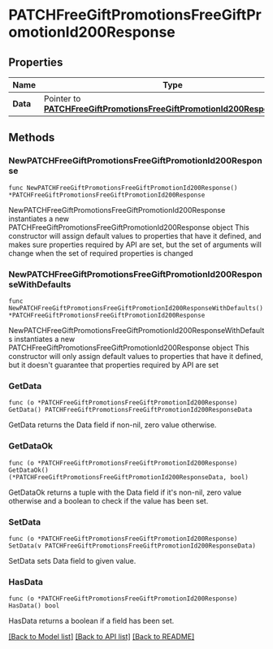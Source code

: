 # PATCHFreeGiftPromotionsFreeGiftPromotionId200Response

## Properties

Name | Type | Description | Notes
------------ | ------------- | ------------- | -------------
**Data** | Pointer to [**PATCHFreeGiftPromotionsFreeGiftPromotionId200ResponseData**](PATCHFreeGiftPromotionsFreeGiftPromotionId200ResponseData.md) |  | [optional] 

## Methods

### NewPATCHFreeGiftPromotionsFreeGiftPromotionId200Response

`func NewPATCHFreeGiftPromotionsFreeGiftPromotionId200Response() *PATCHFreeGiftPromotionsFreeGiftPromotionId200Response`

NewPATCHFreeGiftPromotionsFreeGiftPromotionId200Response instantiates a new PATCHFreeGiftPromotionsFreeGiftPromotionId200Response object
This constructor will assign default values to properties that have it defined,
and makes sure properties required by API are set, but the set of arguments
will change when the set of required properties is changed

### NewPATCHFreeGiftPromotionsFreeGiftPromotionId200ResponseWithDefaults

`func NewPATCHFreeGiftPromotionsFreeGiftPromotionId200ResponseWithDefaults() *PATCHFreeGiftPromotionsFreeGiftPromotionId200Response`

NewPATCHFreeGiftPromotionsFreeGiftPromotionId200ResponseWithDefaults instantiates a new PATCHFreeGiftPromotionsFreeGiftPromotionId200Response object
This constructor will only assign default values to properties that have it defined,
but it doesn't guarantee that properties required by API are set

### GetData

`func (o *PATCHFreeGiftPromotionsFreeGiftPromotionId200Response) GetData() PATCHFreeGiftPromotionsFreeGiftPromotionId200ResponseData`

GetData returns the Data field if non-nil, zero value otherwise.

### GetDataOk

`func (o *PATCHFreeGiftPromotionsFreeGiftPromotionId200Response) GetDataOk() (*PATCHFreeGiftPromotionsFreeGiftPromotionId200ResponseData, bool)`

GetDataOk returns a tuple with the Data field if it's non-nil, zero value otherwise
and a boolean to check if the value has been set.

### SetData

`func (o *PATCHFreeGiftPromotionsFreeGiftPromotionId200Response) SetData(v PATCHFreeGiftPromotionsFreeGiftPromotionId200ResponseData)`

SetData sets Data field to given value.

### HasData

`func (o *PATCHFreeGiftPromotionsFreeGiftPromotionId200Response) HasData() bool`

HasData returns a boolean if a field has been set.


[[Back to Model list]](../README.md#documentation-for-models) [[Back to API list]](../README.md#documentation-for-api-endpoints) [[Back to README]](../README.md)



